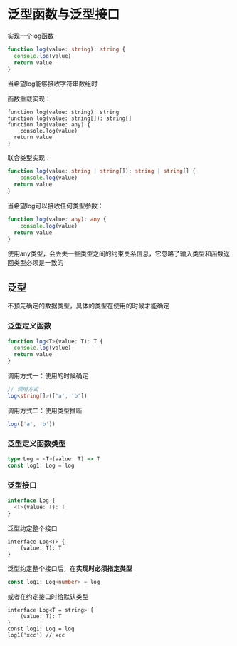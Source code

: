 # 泛型函数与泛型接口

实现一个log函数

```typescript
function log(value: string): string {
  console.log(value)
  return value
}
```

当希望log能够接收字符串数组时

函数重载实现：

```
function log(value: string): string
function log(value: string[]): string[]
function log(value: any) {
	console.log(value)
  return value
}
```

联合类型实现：

```typescript
function log(value: string | string[]): string | string[] {
	console.log(value)
  return value
}
```

当希望log可以接收任何类型参数：

```typescript
function log(value: any): any {
	console.log(value)
  return value
}
```

使用any类型，会丢失一些类型之间的约束关系信息，它忽略了输入类型和函数返回类型必须是一致的

## 泛型

不预先确定的数据类型，具体的类型在使用的时候才能确定

### 泛型定义函数

```typescript
function log<T>(value: T): T {
  console.log(value)
  return value
}
```

调用方式一：使用的时候确定

```typescript
// 调用方式
log<string[]>(['a', 'b'])
```

调用方式二：使用类型推断

```typescript
log(['a', 'b'])
```

### 泛型定义函数类型

```typescript
type Log = <T>(value: T) => T
const log1: Log = log
```

### 泛型接口

```typescript
interface Log {
  <T>(value: T): T
}
```

泛型约定整个接口

```
interface Log<T> {
	(value: T): T
}
```

泛型约定整个接口后，在**实现时必须指定类型**

```typescript
const log1: Log<number> = log
```

或者在约定接口时给默认类型

```
interface Log<T = string> {
	(value: T): T
}
const log1: Log = log
log1('xcc')	// xcc
```

